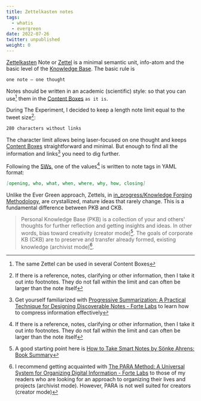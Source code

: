 ```yaml
---
title: Zettelkasten notes
tags:
  - whatis
  - evergreen
date: 2022-07-26
twitter: unpublished
weight: 0
---
```


[Zettelkasten](https://en.wikipedia.org/wiki/Zettelkasten) Note or [Zettel](https://zettelkasten.de/introduction/) is a minimal semantic unit, info-atom and the basic level of the [Knowledge Base](Knowledge%20Base.md). The basic rule is

````markdown {linenos=false}
one note – one thought
````

Notes should be written in an academic (scientific) style: so that you can use[^202207251200-1] them in the [Content Boxes](Content%20Box.md) `as it is`.

[^202207251200-1]: The same Zettel can be used in several Content Boxes

During The Experiment, I decided to keep a length note limit equal to the tweet size[^202207281744-1]:

````markdown {linenos=false}
280 characters without links
````

The character limit allows being laser-focused on one thought and keeps [Content Boxes](Content%20Box.md) straightforward and minimal. But enough to find all the information and links[^202207281744-2] you need to dig further.

[^202207281744-1]: If there is a reference, notes, clarifying or other information, then I take it out into footnotes. They do not fall within the limit and can often be larger than the note itself
[^202207281744-2]: Get yourself familiarized with [Progressive Summarization: A Practical Technique for Designing Discoverable Notes - Forte Labs](https://fortelabs.co/blog/progressive-summarization-a-practical-technique-for-designing-discoverable-notes/) to learn how to compress information effectively

Following the [5Ws](The%205%20Ws%20and%201%20H.md), one of the values[^202207281744-1] is written to note tags in YAML format:

````markdown {linenos=false}
[opening, who, what, when, where, why, how, closing]
````

[^202207281744-1]: Find the source of the current note on [Google Drive](https://drive.google.com/file/d/1aD-iwT6MMUF3T12aTiue8YKG-b79fTx_/view?usp=sharing) as an example. Zettelkasten notes are compiled into MoCs and uploaded to [GitHub](https://github.com/AlexeyAnshakov/dg.wr.io/blob/hugo/content/zettels/202207271428%20How.md) with the subsequent display on https://dg.wr.io/

Unlike the Ever Green approach, Zettels, in [in_progress/Knowledge Forging Methodology](in_progress\Knowledge%20Forging%20Methodology.md), are crystallized, mature ideas that rarely change. This is a fundamental difference between PKB and CKB.

 > 
 > Personal Knowledge Base (PKB) is a collection of your and others' thoughts for further reflection and getting insights and ideas. In other words, bias toward creativity (creator mode)[^202208081715-1].
 > The goals of corporate KB (CKB) are to preserve and transfer already formed, existing knowledge (archivist mode)[^202208081715-2].
 > 
 > [^202208081715-1]: A good starting point here is [How to Take Smart Notes by Sönke Ahrens: Book Summary](https://aliabdaal.com/book-notes/how-to-take-smart-notes/)
 > [^202208081715-2]: I recommend getting acquainted with [The PARA Method: A Universal System for Organizing Digital Information - Forte Labs](https://fortelabs.co/blog/para/) to those of my readers who are looking for an approach to organizing their lives and projects (archivist mode). However, PARA is not well suited for creators (creator mode)
